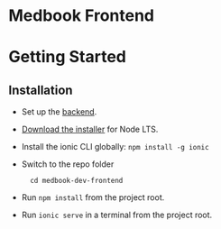 # Medbook Frontend

# Getting Started

## Installation

* Set up the [backend](https://github.com/KiarieLinus/MediBook/blob/main/Health%20Records%20Management%20System/medbook-dev-backend/README.md).

* [Download the installer](https://nodejs.org/) for Node LTS.
  
* Install the ionic CLI globally: `npm install -g ionic`
  
* Switch to the repo folder

        cd medbook-dev-frontend
  
* Run `npm install` from the project root.
  
* Run `ionic serve` in a terminal from the project root.
